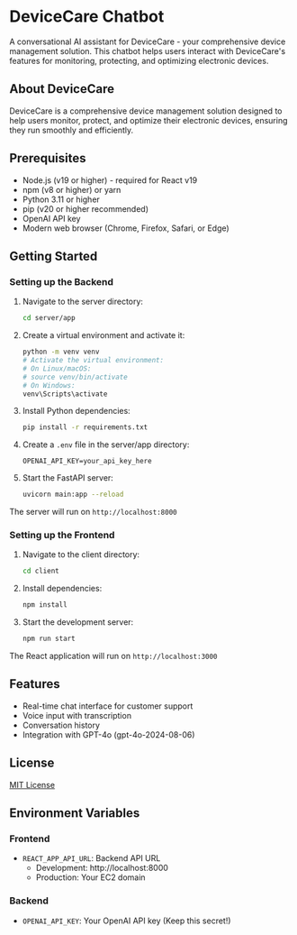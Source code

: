 # DeviceCare Chatbot

A conversational AI assistant for DeviceCare - your comprehensive device management solution. This chatbot helps users interact with DeviceCare's features for monitoring, protecting, and optimizing electronic devices.

## About DeviceCare

DeviceCare is a comprehensive device management solution designed to help users monitor, protect, and optimize their electronic devices, ensuring they run smoothly and efficiently.

## Prerequisites

- Node.js (v19 or higher) - required for React v19
- npm (v8 or higher) or yarn
- Python 3.11 or higher
- pip (v20 or higher recommended)
- OpenAI API key
- Modern web browser (Chrome, Firefox, Safari, or Edge)

## Getting Started

### Setting up the Backend

1. Navigate to the server directory:

   ```bash
   cd server/app
   ```

2. Create a virtual environment and activate it:

   ```bash
   python -m venv venv
   # Activate the virtual environment:
   # On Linux/macOS:
   # source venv/bin/activate
   # On Windows:
   venv\Scripts\activate
   ```

3. Install Python dependencies:

   ```bash
   pip install -r requirements.txt
   ```

4. Create a `.env` file in the server/app directory:

   ```env
   OPENAI_API_KEY=your_api_key_here
   ```

5. Start the FastAPI server:
   ```bash
   uvicorn main:app --reload
   ```

The server will run on `http://localhost:8000`

### Setting up the Frontend

1. Navigate to the client directory:

   ```bash
   cd client
   ```

2. Install dependencies:

   ```bash
   npm install
   ```

3. Start the development server:
   ```bash
   npm run start
   ```

The React application will run on `http://localhost:3000`

## Features

- Real-time chat interface for customer support
- Voice input with transcription
- Conversation history
- Integration with GPT-4o (gpt-4o-2024-08-06)

## License

[MIT License](LICENSE)

## Environment Variables

### Frontend

- `REACT_APP_API_URL`: Backend API URL
  - Development: http://localhost:8000
  - Production: Your EC2 domain

### Backend

- `OPENAI_API_KEY`: Your OpenAI API key (Keep this secret!)
